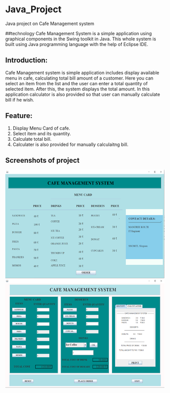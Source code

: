 # Java_Project
Java project on Cafe Management system

##technology
Cafe Management System is a simple application using graphical components in the Swing toolkit in Java. 
 This whole system is built using Java programming language with the help of Eclipse IDE.

## Introduction:
Cafe Management system is simple application includes display available menu in cafe, calculating total bill amount of a customer.
Here you can select an item from the list and the user can enter a total quantity of selected item. 
After this, the system displays the total amount. In this application calculator is also provided so that user can manually calculate bill if he wish. 

## Feature:
1. Display Menu Card of cafe.
2. Select item and its quantity.
3. Calculate total bill.
4. Calculater is also provided for manually calculaitng bill.

## Screenshots of project

<img src="https://github.com/manjirikolte/Java_Project/blob/master/Cafe_system/Screen1.png" width="500" height="340">
<img src="https://github.com/manjirikolte/Java_Project/blob/master/Cafe_system/Screen%202.png" width="500" height="340">
